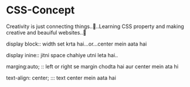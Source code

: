 # CSS-Concept
Creativity is just connecting things..🤩..Learning CSS property and making creative and beauiful websites..🤗

display block:: width set krta hai...or...center mein aata hai

display inine:: jitni space chahiye utni leta hai..

marging:auto; :: left or right se margin chodta hai aur center mein ata hi

 text-align: center;   ::: text center mein aata hai
 
 


